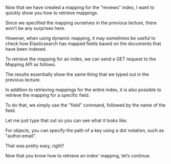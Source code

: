 Now that we have created a mapping for the "reviews" index, I want to quickly show you how to retrieve mappings.

Since we specified the mapping ourselves in the previous lecture, there won’t be any surprises here.

However, when using dynamic mapping, it may sometimes be useful to check how Elasticsearch has mapped fields based on the documents that have been indexed.

To retrieve the mapping for an index, we can send a GET request to the Mapping API as follows.

The results essentially show the same thing that we typed out in the previous lecture.

In addition to retrieving mappings for the entire index, it is also possible to retrieve the mapping for a specific field.

To do that, we simply use the "field" command, followed by the name of the field.

Let me just type that out so you can see what it looks like.

For objects, you can specify the path of a key using a dot notation, such as "author.email".

That was pretty easy, right?

Now that you know how to retrieve an index’ mapping, let’s continue.

